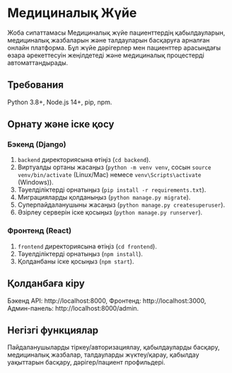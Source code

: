 # Медициналық Жүйе

Жоба сипаттамасы
Медициналық жүйе пациенттердің қабылдауларын, медициналық жазбаларын және талдауларын басқаруға арналған онлайн платформа. Бұл жүйе дәрігерлер мен пациенттер арасындағы өзара әрекеттесуін жеңілдетеді және медициналық процестерді автоматтандырады.


## Требования
Python 3.8+, Node.js 14+, pip, npm.

## Орнату және іске қосу

### Бэкенд (Django)
1. `backend` директориясына өтіңіз (`cd backend`).
2. Виртуалды ортаны жасаңыз (`python -m venv venv`, сосын `source venv/bin/activate` (Linux/Mac) немесе `venv\Scripts\activate` (Windows)).
3. Тәуелділіктерді орнатыңыз (`pip install -r requirements.txt`).
4. Миграцияларды қолданыңыз (`python manage.py migrate`).
5. Суперпайдаланушыны жасаңыз (`python manage.py createsuperuser`).
6. Әзірлеу серверін іске қосыңыз (`python manage.py runserver`).

### Фронтенд (React)
1. `frontend` директориясына өтіңіз (`cd frontend`).
2. Тәуелділіктерді орнатыңыз (`npm install`).
3. Қолданбаны іске қосыңыз (`npm start`).

## Қолданбаға кіру
Бэкенд API: http://localhost:8000, Фронтенд: http://localhost:3000, Админ-панель: http://localhost:8000/admin.



## Негізгі функциялар
Пайдаланушыларды тіркеу/авторизациялау, қабылдауларды басқару, медициналық жазбалар, талдауларды жүктеу/қарау, қабылдау уақыттарын басқару, дәрігер/пациент профильдері.

